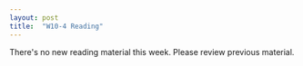 ```yaml
---
layout: post
title:  "W10-4 Reading"
---
```


There's no new reading material this week. Please review previous material. 